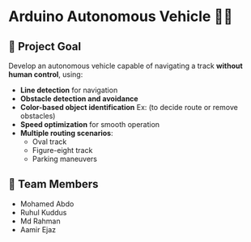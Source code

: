 # Arduino Autonomous Vehicle 🚗🤖

## 🎯 Project Goal

Develop an autonomous vehicle capable of navigating a track **without human control**, using:

- **Line detection** for navigation
- **Obstacle detection and avoidance**
- **Color-based object identification**
   Ex: (to decide route or remove obstacles)
- **Speed optimization** for smooth operation
- **Multiple routing scenarios**:
  - Oval track
  - Figure-eight track
  - Parking maneuvers

## 👥 Team Members
- Mohamed Abdo
- Ruhul Kuddus
- Md Rahman
- Aamir Ejaz
